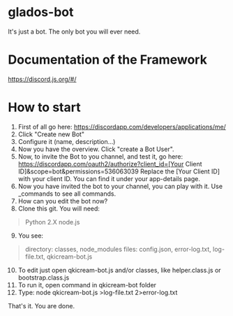 # glados-bot
It's just a bot.  The only bot you will ever need.

# Documentation of the Framework
https://discord.js.org/#/

# How to start
1. First of all go here: https://discordapp.com/developers/applications/me/
2. Click "Create new Bot"
3. Configure it (name, description...)
4. Now you have the overview. Click "create a Bot User".
5. Now, to invite the Bot to you channel, and test it, go here: 
https://discordapp.com/oauth2/authorize?client_id=[Your Client ID]&scope=bot&permissions=536063039
Replace the [Your Client ID] with your client ID. You can find it under your app-details page.
6. Now you have invited the bot to your channel, you can play with it. Use _commands to see all commands.
7. How can you edit the bot now?
8. Clone this git. You will need:
> Python 2.X
> node.js
9. You see: 
> directory: classes, node_modules
> files: config.json, error-log.txt, log-file.txt, qkicream-bot.js
10. To edit just open qkicream-bot.js and/or classes, like helper.class.js or bootstrap.class.js
11. To run it, open command in qkicream-bot folder
12. Type: node qkicream-bot.js >log-file.txt 2>error-log.txt

That's it. You are done.

